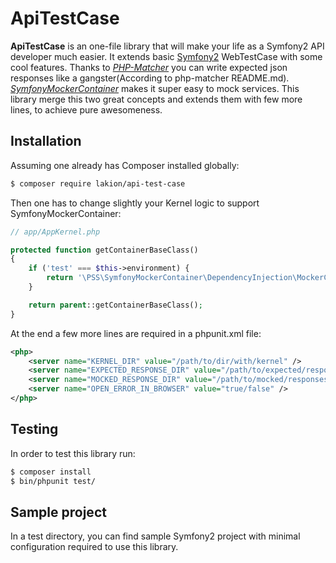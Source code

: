 # ApiTestCase

**ApiTestCase** is an one-file library that will make your life as a Symfony2 API developer much easier. It extends basic [Symfony2](https://symfony.com/) WebTestCase with some cool features. Thanks to [*PHP-Matcher*](https://github.com/coduo/php-matcher) you can write expected json responses like a gangster(According to php-matcher README.md). [*SymfonyMockerContainer*](https://github.com/PolishSymfonyCommunity/SymfonyMockerContainer) makes it super easy to mock services. This library merge this two great concepts and extends them with few more lines, to achieve pure awesomeness.

Installation
------------

Assuming one already has Composer installed globally:

```bash
$ composer require lakion/api-test-case
```

Then one has to change slightly your Kernel logic to support SymfonyMockerContainer:

```php
// app/AppKernel.php

protected function getContainerBaseClass()
{
    if ('test' === $this->environment) {
        return '\PSS\SymfonyMockerContainer\DependencyInjection\MockerContainer';
    }

    return parent::getContainerBaseClass();
}
```

At the end a few more lines are required in a phpunit.xml file:
```xml
<php>
    <server name="KERNEL_DIR" value="/path/to/dir/with/kernel" />
    <server name="EXPECTED_RESPONSE_DIR" value="/path/to/expected/responses/" />
    <server name="MOCKED_RESPONSE_DIR" value="/path/to/mocked/responses/" />
    <server name="OPEN_ERROR_IN_BROWSER" value="true/false" />
</php>
```

Testing
-------
In order to test this library run:
```bash
$ composer install
$ bin/phpunit test/
```

Sample project
--------------
In a test directory, you can find sample Symfony2 project with minimal configuration required to use this library.

